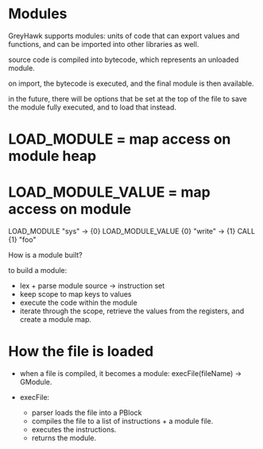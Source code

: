 # Modules

GreyHawk supports modules: units of code that can export values and functions,
and can be imported into other libraries as well.

source code is compiled into bytecode, which represents an unloaded module.

on import, the bytecode is executed, and the final module is then available.

in the future, there will be options that be set at the top of the file to
save the module fully executed, and to load that instead.



# LOAD_MODULE = map access on module heap
# LOAD_MODULE_VALUE = map access on module

LOAD_MODULE "sys" -> {0}
LOAD_MODULE_VALUE {0} "write" -> {1}
CALL {1} "foo"

How is a module built?

to build a module:

- lex + parse module source -> instruction set
- keep scope to map keys to values
- execute the code within the module
- iterate through the scope, retrieve the values from the
  registers, and create a module map.


# How the file is loaded

* when a file is compiled, it becomes a module:
    execFile(fileName) -> GModule.

* execFile:

    * parser loads the file into a PBlock
    * compiles the file to a list of instructions + a module file.
    * executes the instructions.
    * returns the module.
